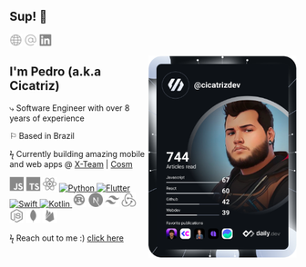 ## Sup! 👋


<div align="left">
<p align="left">
<a aligh="left" href="https://cicatriz.dev" target="_blank" rel="noreferrer noopener"><img src="https://raw.githubusercontent.com/0xShapeShifter/dev-story/master/public/images/socials/globe.svg" alt="Website" width="22" height="22" /></a>   <a aligh="left" href="mailto:contato@cicatriz.dev" target="_blank" rel="noreferrer noopener"><img src="https://raw.githubusercontent.com/0xShapeShifter/dev-story/master/public/images/socials/at.svg" alt="Email" width="22" height="22" /></a>   <a aligh="left" href="https://www.linkedin.com/in/pedro-c-mello" target="_blank" rel="noreferrer noopener"><img src="https://raw.githubusercontent.com/0xShapeShifter/dev-story/master/public/images/socials/linkedin.svg" alt="LinkedIn" width="22" height="22" /></a>
</p> 
  <a href="https://app.daily.dev/cicatrizdev"><img align="right" src="https://github.com/cicatrizdev/cicatrizdev/blob/master/devcard.svg" width="260" alt="Pedro Mello's Dev Card"/></a>
</div>

## I'm Pedro (a.k.a Cicatriz)
⤷ Software Engineer with over 8 years of experience


⚐ Based in Brazil

ϟ Currently building amazing mobile and web apps @ [X-Team](https://github.com/x-team) | [Cosm](https://github.com/cosm-eng)

<a href="https://www.javascript.com" target="_blank" rel="noreferrer noopener"><img src="https://raw.githubusercontent.com/0xShapeShifter/dev-story/master/public/images/skills/core/javascript.svg" alt="JavaScript" width="25" height="25" /></a> <a href="https://www.typescriptlang.org" target="_blank" rel="noreferrer noopener"><img src="https://raw.githubusercontent.com/0xShapeShifter/dev-story/master/public/images/skills/core/typescript.svg" alt="Typescript" width="25" height="25" /></a>
<a href="https://reactjs.org" target="_blank" rel="noreferrer noopener"><img src="https://raw.githubusercontent.com/0xShapeShifter/dev-story/master/public/images/skills/frontend/react.svg" alt="React" width="25" height="25" /></a> 
    <a href="https://www.python.org/" target="_blank" rel="noreferrer noopener">
      <img
        src="https://raw.githubusercontent.com/0xShapeShifter/readme-md/master/public/images/skills/core/python.svg"
        alt="Python"
 width="25" height="25"
      />
    </a>
    <a href="https://flutter.dev/" target="_blank" rel="noreferrer noopener">
      <img
        src="https://raw.githubusercontent.com/0xShapeShifter/readme-md/master/public/images/skills/extra/flutter.svg"
        alt="Flutter"
 width="25" height="25"
      />
    </a>
    <a
      href="https://developer.apple.com/xcode/swiftui/"
      target="_blank"
      rel="noreferrer noopener"
    >
      <img
        src="https://raw.githubusercontent.com/0xShapeShifter/readme-md/master/public/images/skills/core/swift.svg"
        alt="Swift"
 width="25" height="25"
      />
    </a>
    <a href="https://kotlinlang.org/" target="_blank" rel="noreferrer noopener">
      <img
        src="https://raw.githubusercontent.com/0xShapeShifter/readme-md/master/public/images/skills/core/kotlin.svg"
        alt="Kotlin"
 width="25" height="25"
      />
    </a><a href="https://www.rust-lang.org" target="_blank" rel="noreferrer noopener"><img src="https://raw.githubusercontent.com/0xShapeShifter/dev-story/master/public/images/skills/core/rust.svg" alt="Rust" width="25" height="25" /></a> <a href="https://nextjs.org" target="_blank" rel="noreferrer noopener"><img src="https://raw.githubusercontent.com/0xShapeShifter/dev-story/master/public/images/skills/frontend/nextjs.svg" alt="NextJS" width="25" height="25" /></a> <a href="http://tailwindcss.com" target="_blank" rel="noreferrer noopener"><img src="https://raw.githubusercontent.com/0xShapeShifter/dev-story/master/public/images/skills/frontend/tailwind.svg" alt="Tailwind" width="25" height="25" /></a> <a href="https://redux.js.org" target="_blank" rel="noreferrer noopener"><img src="https://raw.githubusercontent.com/0xShapeShifter/dev-story/master/public/images/skills/frontend/redux.svg" alt="Redux" width="25" height="25" /></a>
<a href="https://nodejs.org" target="_blank" rel="noreferrer noopener"><img src="https://raw.githubusercontent.com/0xShapeShifter/dev-story/master/public/images/skills/backend/nodejs.svg" alt="NodeJS" width="25" height="25" /></a> <a href="https://www.mongodb.com" target="_blank" rel="noreferrer noopener"><img src="https://raw.githubusercontent.com/0xShapeShifter/dev-story/master/public/images/skills/backend/mongodb.svg" alt="Mongo DB" width="25" height="25" /></a> <a href="https://firebase.google.com" target="_blank" rel="noreferrer noopener"><img src="https://raw.githubusercontent.com/0xShapeShifter/dev-story/master/public/images/skills/backend/firebase.svg" alt="Firebase" width="25" height="25" /></a>

ϟ Reach out to me :) <a href="https://cicatriz.dev" alt="personal web site" target="_blank" rel="noreferrer noopener">click here</a>

